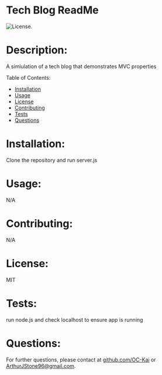 # Tech Blog ReadMe

![License.](https://img.shields.io/badge/License-MIT-green)

# Description:
A simiulation of a tech blog that demonstrates MVC properties

Table of Contents:
- [Installation](#installation)
- [Usage](#usage)
- [License](#license)
- [Contributing](#contributing)
- [Tests](#tests)
- [Questions](#questions)

# Installation:
Clone the repository and run server.js

# Usage:
N/A

# Contributing:
N/A

# License:
MIT

# Tests:
run node.js and check localhost to ensure app is running

# Questions:
For further questions, please contact at [github.com/OC-Kai](https://github.com/OC-Kai) or <a href = "mailto:ArthurJStone96@gmail.com">ArthurJStone96@gmail.com</a>.

